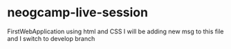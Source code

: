 # neogcamp-live-session
FirstWebApplication using html and CSS
I will be adding new msg to this file and I switch to develop branch
